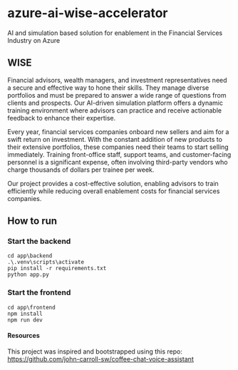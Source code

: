 # azure-ai-wise-accelerator

AI and simulation based solution for enablement in the Financial Services Industry on Azure

## WISE

Financial advisors, wealth managers, and investment representatives need a secure and effective way to hone their skills. They manage diverse portfolios and must be prepared to answer a wide range of questions from clients and prospects. Our AI-driven simulation platform offers a dynamic training environment where advisors can practice and receive actionable feedback to enhance their expertise.

Every year, financial services companies onboard new sellers and aim for a swift return on investment. With the constant addition of new products to their extensive portfolios, these companies need their teams to start selling immediately. Training front-office staff, support teams, and customer-facing personnel is a significant expense, often involving third-party vendors who charge thousands of dollars per trainee per week.

Our project provides a cost-effective solution, enabling advisors to train efficiently while reducing overall enablement costs for financial services companies.

## How to run

### Start the backend

```
cd app\backend
.\.venv\scripts\activate
pip install -r requirements.txt
python app.py
```

### Start the frontend

```
cd app\frontend
npm install
npm run dev
```

#### Resources

This project was inspired and bootstrapped using this repo: https://github.com/john-carroll-sw/coffee-chat-voice-assistant
